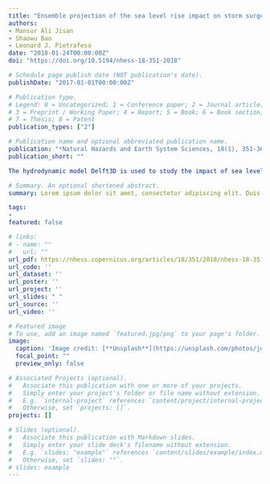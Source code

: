 ```yaml
---
title: "Ensemble projection of the sea level rise impact on storm surge and inundation at the coast of Bangladesh"
authors:
- Mansur Ali Jisan
- Shaowu Bao
- Leonard J. Pietrafesa
date: "2018-01-24T00:00:00Z"
doi: "https://doi.org/10.5194/nhess-18-351-2018"

# Schedule page publish date (NOT publication's date).
publishDate: "2017-01-01T00:00:00Z"

# Publication type.
# Legend: 0 = Uncategorized; 1 = Conference paper; 2 = Journal article;
# 3 = Preprint / Working Paper; 4 = Report; 5 = Book; 6 = Book section;
# 7 = Thesis; 8 = Patent
publication_types: ["2"]

# Publication name and optional abbreviated publication name.
publication: "*Natural Hazards and Earth System Sciences, 18(1), 351-364*"
publication_short: ""

The hydrodynamic model Delft3D is used to study the impact of sea level rise (SLR) on storm surge and inundation in the coastal region of Bangladesh. To study the present-day inundation scenario, the tracks of two known tropical cyclones (TC) were used: Aila (Category 1; 2009) and Sidr (Category 5; 2007). Model results were validated with the available observations. Future inundation scenarios were generated by using the strength of TC Sidr, TC Aila and an ensemble of historical TC tracks but incorporating the effect of SLR.Since future change in storm surge inundation under SLR impact is a probabilistic incident, a probable range of future change in the inundated area was calculated by taking into consideration the uncertainties associated with TC tracks, intensities and landfall timing. The model outputs showed that the inundated area for TC Sidr, which was calculated as 1860 km2, would become 31 % larger than the present-day scenario if a SLR of 0.26 m occurred during the mid-21st-century climate scenario. Similarly to that, an increasing trend was found for the end-21st-century climate scenario. It was found that with a SLR of 0.54 m, the inundated area would become 53 % larger than the present-day case.Along with the inundation area, the impact of SLR was examined for changes in future storm surge level. A significant increase of 14 % was found in storm surge level for the case of TC Sidr at Barisal station if a SLR of 0.26 m occurred in the mid-21st century. Similarly to that, an increase of 29 % was found at storm surge level with a SLR of 0.54 m in this location for the end-21st-century climate scenario. Ensemble projections based on uncertainties of future TC events also showed that, for a change of 0.54 m in SLR, the inundated area would range between 3500 and 3750 km2, whereas for present-day SLR simulations it was found within the range of 1000–1250 km2. These results revealed that even if the future TCs remain at the same strength as at present, the projected changes in SLR will generate more severe threats in terms of surge height and the extent of the inundated area.

# Summary. An optional shortened abstract.
summary: Lorem ipsum dolor sit amet, consectetur adipiscing elit. Duis posuere tellus ac convallis placerat. Proin tincidunt magna sed ex sollicitudin condimentum.

tags:
- 
featured: false

# links:
# - name: ""
#   url: ""
url_pdf: https://nhess.copernicus.org/articles/18/351/2018/nhess-18-351-2018.pdf
url_code: ''
url_dataset: ''
url_poster: ''
url_project: ''
url_slides: " "
url_source: ''
url_video: ''

# Featured image
# To use, add an image named `featured.jpg/png` to your page's folder. 
image:
  caption: 'Image credit: [**Unsplash**](https://unsplash.com/photos/jdD8gXaTZsc)'
  focal_point: ""
  preview_only: false

# Associated Projects (optional).
#   Associate this publication with one or more of your projects.
#   Simply enter your project's folder or file name without extension.
#   E.g. `internal-project` references `content/project/internal-project/index.md`.
#   Otherwise, set `projects: []`.
projects: []

# Slides (optional).
#   Associate this publication with Markdown slides.
#   Simply enter your slide deck's filename without extension.
#   E.g. `slides: "example"` references `content/slides/example/index.md`.
#   Otherwise, set `slides: ""`.
# slides: example
---
```


